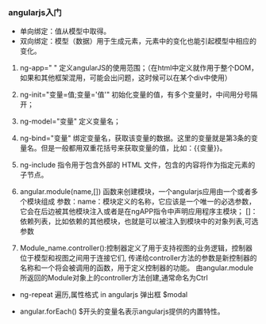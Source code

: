 ### angularjs入门
- 单向绑定：值从模型中取得。
- 双向绑定：模型（数据）用于生成元素，元素中的变化也能引起模型中相应的变化。

1. ng-app=" "  定义angularJS的使用范围；（在html中定义就作用于整个DOM，如果和其他框架混用，可能会出问题，这时候可以在某个div中使用）

2. ng-init="变量=值;变量='值'"  初始化变量的值，有多个变量时，中间用分号隔开；

3. ng-model="变量"  定义变量名；

4. ng-bind="变量"  绑定变量名，获取该变量的数据。这里的变量就是第3条的变量名。但是一般都用双重花括号来获取变量的值，比如：{{变量}}。

5. ng-include 指令用于包含外部的 HTML 文件，包含的内容将作为指定元素的子节点。

6.  angular.module(name,[]) 函数来创建模块，一个angularjs应用由一个或者多个模块组成
参数：name：模块定义的名称，它应该是一个唯一的必选参数，它会在后边被其他模块注入或者是在ngAPP指令中声明应用程序主模块；
    []：依赖列表，比如依赖的其他模块，也就是可以被注入到模块中的对象列表,可选参数

7. Module_name.controller():控制器定义了用于支持视图的业务逻辑，控制器位于模型和视图之间用于连接它们,
    传递给controller方法的参数是新控制器的名称和一个将会被调用的函数，用于定义控制器的功能。
    由angular.module所返回的Module对象上的controller方法创建,通常命名为<name>Ctrl

- ng-repeat 遍历,属性格式<name> in <collection>
angularjs 弹出框 $modal

- angular.forEach()
$开头的变量名表示angularjs提供的内置特性。